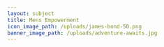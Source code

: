 ```yaml
---
layout: subject
title: Mens Empowerment
icon_image_path: /uploads/james-bond-50.png
banner_image_path: /uploads/adventure-awaits.jpg
---
```



